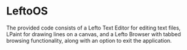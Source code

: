 # LeftoOS
 The provided code consists of a Lefto Text Editor for editing text files, LPaint for drawing lines on a canvas, and a Lefto Browser with tabbed browsing functionality, along with an option to exit the application.
